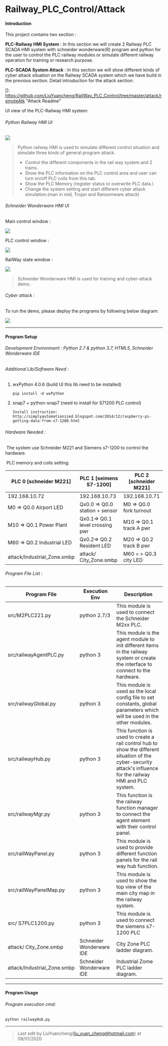 

# Railway_PLC_Control/Attack

#### Introduction

This project contains two section :  

**PLC-Railway HMI System** : In this section we will create 2 Railway PLC SCADA HMI system with schneider wonderware(R) program and python for the user to control the PLC railway modules or simulate different railway operation for training or research purpose. 

**PLC-SCADA System Attack** :  In this section we will show different kinds of cyber attack situation on the Railway SCADA system which we have build in the previous section. Detail introduction for the attack section: 

[]: https://github.com/LiuYuancheng/RailWay_PLC_Control/tree/master/attack/remoteAtk	"Attack Readme"

UI view of the PLC-Railway HMI system: 

###### Python Railway HMI UI

![](doc/RMimg/pythonmain.png)

> Python railway HMI is used to simulate different control situation and simulate three kinds of general program attack. 
>
> - Control the different components in the rail way system and 2 trains.
> -  Show the PLC information on the PLC control area and user can turn on/off PLC coils from this tab.
> - Show the PLC Memory /register status or overwrite PLC data.\
> - Change the system setting and start different cyber attack simulation.(man in mid, Trojan and  Ransomware attack)



###### Schneider Wonderware HMI UI

Main control window :

![](doc/RMimg/wonderwMain.jpg)

PLC control window : 

![](doc/RMimg/wonderwPLC.jpg)

RailWay state window : 

![](doc/RMimg/wonderwHMI.jpg)

> Schneider Wonderware HMI is used for training and cyber-attack demo.



###### Cyber attack : 

To run the demo, please deploy the programs by following below diagram: 

![](https://github.com/LiuYuancheng/RailWay_PLC_Control/blob/master/attack/remoteAtk/doc/fileDeploy.png)

------

#### Program Setup

###### Development Environment : Python 2.7 & python 3.7,  HTML5, Schneider Wonderware IDE

###### Additional Lib/Software Need :

1. wxPython 4.0.6 (build UI this lib need to be installed) 

   ```
   pip install -U wxPython 
   ```

2. snap7 + python-snap7 (need to install for S71200 PLC control) 

   ```
   Install instruction: 
   http://simplyautomationized.blogspot.com/2014/12/raspberry-pi-getting-data-from-s7-1200.html
   ```

###### Hardware Needed : 

​	The system use Schneider M221 and Siemens s7-1200 to control the hardware. 

​	PLC memory and coils setting: 

| PLC 0 [schneider M221]      | PLC 1 [seimens S7-1200]         | PLC 2 [schneider M221]   |
| --------------------------- | ------------------------------- | ------------------------ |
| 192.168.10.72               | 192.168.10.73                   | 192.168.10.71            |
| M0  => Q0.0 Airport LED     | Qx0.0 => Q0.0 station + sensor  | M0  => Q0.0 fork turnout |
| M10 => Q0.1 Power Plant     | Qx0.1=> Q0.1 level crossing pwr | M10 => Q0.1 track A pwr  |
| M60 => Q0.2 Industrial LED  | Qx0.2=> Q0.2 Resident LED       | M20 => Q0.2 track B pwr  |
| attack/Industrial_Zone.smbp | attack/ City_Zone.smbp          | M60 = > Q0.3 city LED    |

###### Program File List :

| Program File                | Execution Env            | Description                                                  |
| --------------------------- | ------------------------ | ------------------------------------------------------------ |
| src/M2PLC221.py             | python 2.7/3             | This module is used to connect the Schneider M2xx PLC.       |
| src/railwayAgentPLC.py      | python 3                 | This module is the agent module to init different items in the railway system or create the interface to connect to the hardware. |
| src/railwayGlobal.py        | python 3                 | This module is used as the local config file to set constants, global parameters which will be used in the other modules. |
| src/railwayHub.py           | python 3                 | This function is used to create a rail control hub to show the different situation of the cyber-security attack's influence for the railway HMI and PLC system. |
| src/railwayMgr.py           | python 3                 | This function is the railway function manager to connect the agent element with their control panel. |
| src/railWayPanel.py         | python 3                 | This module is used to provide different function panels for the rail way hub function. |
| src/railWayPanelMap.py      | python 3                 | This module is used to show the top view of the main city map in the railway system. |
| src/ S7PLC1200.py           | python 3                 | This module is used to connect the siemens s7-1200 PLC       |
| attack/ City_Zone.smbp      | Schneider Wonderware IDE | City Zone PLC ladder diagram.                                |
| attack/Industrial_Zone.smbp | Schneider Wonderware IDE | Industrial Zome PLC ladder diagram.                          |

------

#### Program Usage

###### Program execution cmd: 

```
python railwayHub.py
```



------

> Last edit by LiuYuancheng(liu_yuan_cheng@hotmail.com) at 08/01/2020